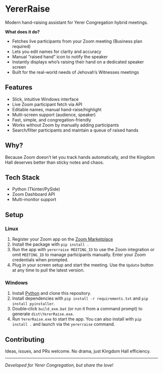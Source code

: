 # YererRaise

Modern hand-raising assistant for Yerer Congregation hybrid meetings.

**What does it do?**
- Fetches live participants from your Zoom meeting (Business plan required)
- Lets you edit names for clarity and accuracy
- Manual “raised hand” icon to notify the speaker
- Instantly displays who’s raising their hand on a dedicated speaker screen
- Built for the real-world needs of Jehovah’s Witnesses meetings

## Features

- Slick, intuitive Windows interface
- Live Zoom participant fetch via API
- Editable names, manual hand-raise/highlight
- Multi-screen support (audience, speaker)
- Fast, simple, and congregation-friendly
- Works without Zoom by manually adding participants
- Search/filter participants and maintain a queue of raised hands

## Why?

Because Zoom doesn’t let you track hands automatically, and the Kingdom Hall deserves better than sticky notes and chaos.

## Tech Stack

- Python (Tkinter/PySide)
- Zoom Dashboard API
- Multi-monitor support

## Setup

### Linux
1. Register your Zoom app on the [Zoom Marketplace](https://marketplace.zoom.us/)
2. Install the package with `pip install .`
3. Run the app with `yererraise MEETING_ID` to use the Zoom integration or omit `MEETING_ID` to manage participants manually. Enter your Zoom credentials when prompted.
4. Plug in your screen setup and start the meeting. Use the `Update` button at any time to pull the latest version.

### Windows
1. Install [Python](https://www.python.org/) and clone this repository.
2. Install dependencies with `pip install -r requirements.txt` and `pip install pyinstaller`.
3. Double‑click `build_exe.bat` (or run it from a command prompt) to generate `dist\YererRaise.exe`.
4. Run `YererRaise.exe` to start the app. You can also install with `pip install .` and launch via the `yererraise` command.

## Contributing

Ideas, issues, and PRs welcome. No drama, just Kingdom Hall efficiency.

---

*Developed for Yerer Congregation, but share the love!*

